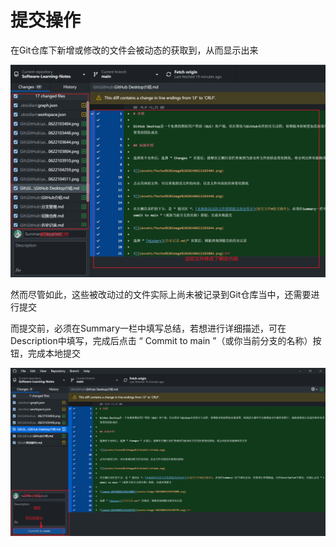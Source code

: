 # 提交操作

在Git仓库下新增或修改的文件会被动态的获取到，从而显示出来

![](assets/Pasted%20image%2020240622104639.png)

然而尽管如此，这些被改动过的文件实际上尚未被记录到Git仓库当中，还需要进行提交

而提交前，必须在Summary一栏中填写总结，若想进行详细描述，可在Description中填写，完成后点击 “ Commit to main ”（或你当前分支的名称）按钮，完成本地提交

![](assets/Pasted%20image%2020240622103644.png) 